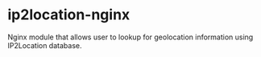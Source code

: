 ip2location-nginx
=================

Nginx module that allows user to lookup for geolocation information using IP2Location database.
